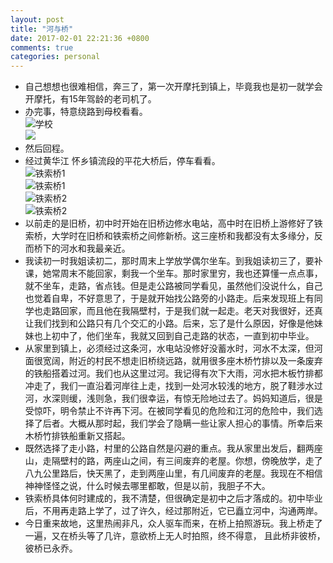 ```yaml
---
layout: post
title: "河与桥"
date: 2017-02-01 22:21:36 +0800
comments: true
categories: personal
---
```

- 自己想想也很难相信，奔三了，第一次开摩托到镇上，毕竟我也是初一就学会开摩托，有15年驾龄的老司机了。  
- 办完事，特意绕路到母校看看。  
![学校](http://a3.qpic.cn/psb?/V13NDf2z1KnphA/FLDZgBoQEc9FNoX3KomPV.G9oNIleSli9Z9gvIk7QDw!/b/dFUBAAAAAAAA&bo=FwUABTAM.QsFCfM!&rf=viewer_4)  
![](http://r.photo.store.qq.com/psc?/V13NDf2z1KnphA/jmmX4OKaz9ls*nNN2EORpX9vdX*cjUX8d.WlNkbQ8yQnwy68FuOsEtb*fTJ6CP6cPaJ1X2FlrBpsid56g1ChGNnax6UvSx8kQoE4WoR3mYU!/r)
- 然后回程。  
- 经过黄华江 怀乡镇流段的平花大桥后，停车看看。  
![铁索桥1](http://a1.qpic.cn/psb?/V13NDf2z1KnphA/v.Xil2CoDS0iaHt9Vi91KtLmsOQKfIC.UCSTJtKZzQY!/b/dHoBAAAAAAAA&bo=qwYABUAQMAwFAOc!&rf=viewer_4)  
![铁索桥1](http://r.photo.store.qq.com/psc?/V13NDf2z1KnphA/jmmX4OKaz9ls*nNN2EORpSTG.BVQwiSOeFeORgzz625KV7sP5YvvmJlOSAZomzkwFSTyMGGgDOG1EkK4Z.lBv9wjp*.nKfbguOaBrmRkhsw!/r)  
![铁索桥2](http://a1.qpic.cn/psb?/V13NDf2z1KnphA/K*VdaIK0ENXkYZ9kU5CHc25RMFUafx*grW11lO*EtEQ!/b/dFYBAAAAAAAA&bo=AAWrBjAMQBAFAOc!&rf=viewer_4)  
![铁索桥2](http://r.photo.store.qq.com/psc?/V13NDf2z1KnphA/jmmX4OKaz9ls*nNN2EORpe*Y6punSa.*EuS6YEvRhNkS8kExG9fZAMsUmCLMjdTZpe01OKaH8OGaP8u4Hdxns4SKX1SIMcNP1GnTuWrbpLw!/r)  
- 以前走的是旧桥，初中时开始在旧桥边修水电站，高中时在旧桥上游修好了铁索桥，大学时在旧桥和铁索桥之间修新桥。这三座桥和我都没有太多缘分，反而桥下的河水和我最亲近。  
- 我读初一时我姐读初二，那时周末上学放学偶尔坐车。到我姐读初三了，要补课，她常周末不能回家，剩我一个坐车。那时家里穷，我也还算懂一点点事，就不坐车，走路，省点钱。但是走公路被同学看见，虽然他们没说什么，自己也觉着自卑，不好意思了，于是就开始找公路旁的小路走。后来发现班上有同学也走路回家，而且他在我隔壁村，于是我们就一起走。老天对我很好，还真让我们找到和公路只有几个交汇的小路。后来，忘了是什么原因，好像是他妹妹也上初中了，他们坐车，我就又回到自己走路的状态，一直到初中毕业。  
- 从家里到镇上，必须经过这条河，水电站没修好没蓄水时，河水不太深，但河面很宽阔，附近的村民不想走旧桥绕远路，就用很多座木桥竹排以及一条废弃的铁船搭着过河。我们也从这里过河。我记得有次下大雨，河水把木板竹排都冲走了，我们一直沿着河岸往上走，找到一处河水较浅的地方，脱了鞋涉水过河，水深则缓，浅则急，我们很幸运，有惊无险地过去了。妈妈知道后，很是受惊吓，明令禁止不许再下河。在被同学看见的危险和江河的危险中，我们选择了后者。大概从那时起，我们学会了隐瞒一些让家人担心的事情。所幸后来木桥竹排铁船重新又搭起。  
- 既然选择了走小路，村里的公路自然是闪避的重点。我从家里出发后，翻两座山，走隔壁村的路，两座山之间，有三间废弃的老屋。你想，傍晚放学，走了八九公里路后，快天黑了，走到两座山里，有几间废弃的老屋。我现在不相信神神怪怪之说，什么时候去哪里都敢，但是以前，我胆子不大。  
- 铁索桥具体何时建成的，我不清楚，但很确定是初中之后才落成的。初中毕业后，不用再走路上学了，过了许久，经过那附近，它已矗立河中，沟通两岸。  
- 今日重来故地，这里热闹非凡，众人驱车而来，在桥上拍照游玩。我上桥走了一遍，又在桥头等了几许，意欲桥上无人时拍照，终不得意， 且此桥非彼桥，彼桥已永乔。  
